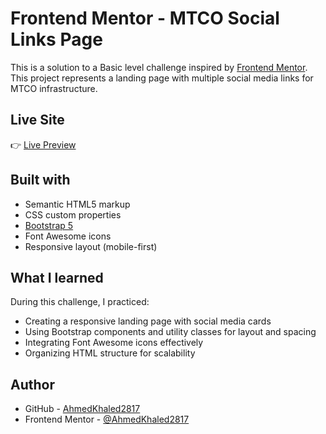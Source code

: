 # Frontend Mentor - MTCO Social Links Page

This is a solution to a Basic level challenge inspired by [Frontend Mentor](https://www.frontendmentor.io/).  
This project represents a landing page with multiple social media links for MTCO infrastructure.

## Live Site

👉 [Live Preview](https://ahmedkhaled2817.github.io/frontEndMentor/Basic/MTCO/)

## Built with

- Semantic HTML5 markup
- CSS custom properties
- [Bootstrap 5](https://getbootstrap.com/)
- Font Awesome icons
- Responsive layout (mobile-first)

## What I learned

During this challenge, I practiced:

- Creating a responsive landing page with social media cards
- Using Bootstrap components and utility classes for layout and spacing
- Integrating Font Awesome icons effectively
- Organizing HTML structure for scalability

## Author

- GitHub - [AhmedKhaled2817](https://github.com/AhmedKhaled2817)
- Frontend Mentor - [@AhmedKhaled2817](https://www.frontendmentor.io/profile/AhmedKhaled2817)
